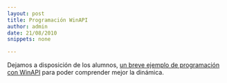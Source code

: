 ```yaml
---
layout: post
title: Programación WinAPI
author: admin
date: 21/08/2010
snippets: none

---
```

<div class="entry-content">
						<p>Dejamos a disposición de los alumnos, <a href="/1985/10/25/No-encontrado.html">un breve ejemplo de programación con WinAPI</a> para poder comprender mejor la dinámica.</p>
											</div>
